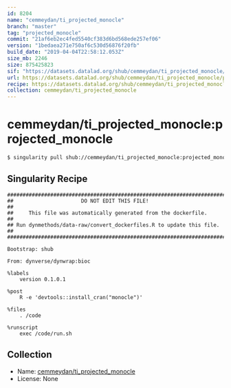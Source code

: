 ```yaml
---
id: 8204
name: "cemmeydan/ti_projected_monocle"
branch: "master"
tag: "projected_monocle"
commit: "21af6eb2ec4fed5540cf383d6bd568ede257ef06"
version: "1bedaea271e750af6c530d56876f20fb"
build_date: "2019-04-04T22:58:12.053Z"
size_mb: 2246
size: 875425823
sif: "https://datasets.datalad.org/shub/cemmeydan/ti_projected_monocle/projected_monocle/2019-04-04-21af6eb2-1bedaea2/1bedaea271e750af6c530d56876f20fb.simg"
url: https://datasets.datalad.org/shub/cemmeydan/ti_projected_monocle/projected_monocle/2019-04-04-21af6eb2-1bedaea2/
recipe: https://datasets.datalad.org/shub/cemmeydan/ti_projected_monocle/projected_monocle/2019-04-04-21af6eb2-1bedaea2/Singularity
collection: cemmeydan/ti_projected_monocle
---
```


# cemmeydan/ti_projected_monocle:projected_monocle

```bash
$ singularity pull shub://cemmeydan/ti_projected_monocle:projected_monocle
```

## Singularity Recipe

```singularity
########################################################################
##                      DO NOT EDIT THIS FILE!                        ##
##     This file was automatically generated from the dockerfile.     ##
## Run dynmethods/data-raw/convert_dockerfiles.R to update this file. ##
########################################################################

Bootstrap: shub

From: dynverse/dynwrap:bioc

%labels
    version 0.1.0.1

%post
    R -e 'devtools::install_cran("monocle")'

%files
    . /code

%runscript
    exec /code/run.sh
```

## Collection

 - Name: [cemmeydan/ti_projected_monocle](https://github.com/cemmeydan/ti_projected_monocle)
 - License: None

